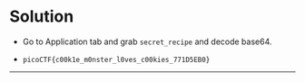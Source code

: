 # Solution

- Go to Application tab and grab `secret_recipe` and decode base64.

- `picoCTF{c00k1e_m0nster_l0ves_c00kies_771D5EB0}`

---
